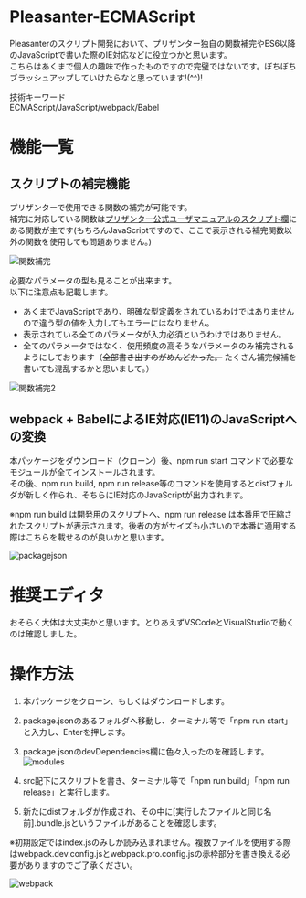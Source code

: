 # Pleasanter-ECMAScript

Pleasanterのスクリプト開発において、プリザンター独自の関数補完やES6以降のJavaScriptで書いた際のIE対応などに役立つかと思います。  
こちらはあくまで個人の趣味で作ったものですので完璧ではないです。ぼちぼちブラッシュアップしていけたらなと思っています!(^^)!

技術キーワード  
ECMAScript/JavaScript/webpack/Babel

# 機能一覧

## スクリプトの補完機能

プリザンターで使用できる関数の補完が可能です。  
補完に対応している関数は[プリザンター公式ユーザマニュアルのスクリプト欄](https://pleasanter.net/fs/publishes/418092/index?View=%7b%22Id%22%3a1%2c%22Name%22%3a%22%u6a19%u6e96%22%2c%22ColumnFilterHash%22%3a%7b%22ClassA%22%3a%22%5b%272200%27%5d%22%7d%2c%22ColumnSorterHash%22%3a%7b%22ClassA%22%3a0%2c%22Title%22%3a0%7d%7d)にある関数が主です(もちろんJavaScriptですので、ここで表示される補完関数以外の関数を使用しても問題ありません。)

![関数補完](https://user-images.githubusercontent.com/63548353/87864280-5d45e200-c9a1-11ea-91fc-16162572b982.png)

必要なパラメータの型も見ることが出来ます。  
以下に注意点も記載します。

* あくまでJavaScriptであり、明確な型定義をされているわけではありませんので違う型の値を入力してもエラーにはなりません。
* 表示されている全てのパラメータが入力必須というわけではありません。
* 全てのパラメータではなく、使用頻度の高そうなパラメータのみ補完されるようにしております（~~全部書き出すのがめんどかった。~~ たくさん補完候補を書いても混乱するかと思いまして。）

![関数補完2](https://user-images.githubusercontent.com/63548353/87864306-9bdb9c80-c9a1-11ea-9cb3-d31b829051a4.png)

## webpack + BabelによるIE対応(IE11)のJavaScriptへの変換

本パッケージをダウンロード（クローン）後、npm run start コマンドで必要なモジュールが全てインストールされます。  
その後、npm run build, npm run release等のコマンドを使用するとdistフォルダが新しく作られ、そちらにIE対応のJavaScriptが出力されます。  

※npm run build は開発用のスクリプトへ、npm run release は本番用で圧縮されたスクリプトが表示されます。後者の方がサイズも小さいので本番に適用する際はこちらを載せるのが良いかと思います。

![packagejson](https://user-images.githubusercontent.com/63548353/87864582-e7437a00-c9a4-11ea-86f0-330175b32c79.png)

# 推奨エディタ  

おそらく大体は大丈夫かと思います。とりあえずVSCodeとVisualStudioで動くのは確認しました。

# 操作方法

1. 本パッケージをクローン、もしくはダウンロードします。
1. package.jsonのあるフォルダへ移動し、ターミナル等で「npm run start」と入力し、Enterを押します。
1. package.jsonのdevDependencies欄に色々入ったのを確認します。  
![modules](https://user-images.githubusercontent.com/63548353/87864741-178c1800-c9a7-11ea-9346-923abc677cfc.png) 

1. src配下にスクリプトを書き、ターミナル等で「npm run build」「npm run release」と実行します。
1. 新たにdistフォルダが作成され、その中に[実行したファイルと同じ名前].bundle.jsというファイルがあることを確認します。

※初期設定ではindex.jsのみしか読み込まれません。複数ファイルを使用する際はwebpack.dev.config.jsとwebpack.pro.config.jsの赤枠部分を書き換える必要がありますのでご了承ください。

![webpack](https://user-images.githubusercontent.com/63548353/87864796-08599a00-c9a8-11ea-945a-fee66f20abe6.png)